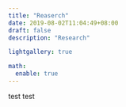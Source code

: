```yaml
---
title: "Reaserch"
date: 2019-08-02T11:04:49+08:00
draft: false
description: "Research"

lightgallery: true

math:
  enable: true
---
```



test test

